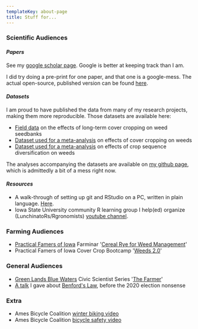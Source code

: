 ```yaml
---
templateKey: about-page
title: Stuff for...
---
```

### Scientific Audiences

#### *Papers*

See my [google scholar page](https://scholar.google.com/citations?user=h4roCDAAAAAJ&hl=en). Google is better at keeping track than I am. 

I did try doing a pre-print for one paper, and that one is a google-mess. The actual open-source, published version can be found [here](https://acsess.onlinelibrary.wiley.com/doi/full/10.1002/ael2.20022). 

#### *Datasets*

I am proud to have published the data from many of my research projects, making them more reproducible. Those datasets are available here:

* [Field data](https://iastate.figshare.com/articles/dataset/Long_Term_Cover_Cropping_Effects_on_Weed_Seedbanks/12762011/1) on the effects of long-term cover cropping on weed seedbanks
* [Dataset used for a meta-analysis](https://iastate.figshare.com/articles/dataset/Effect_of_cover_crops_on_weed_biomass_and_density_in_the_US_Midwest_Corn_Belt_meta-analysis_dataset/11933214) on effects of cover cropping on weeds
* [Dataset used for a meta-analysis](https://iastate.figshare.com/articles/dataset/Effect_of_crop_rotation_on_weed_biomass_and_density_literature_summary/7771010) on effects of crop sequence diversification on weeds

The analyses accompanying the datasets are available on [my github page](https://github.com/vanichols), which is admittedly a bit of a mess right now. 

#### *Resources*
* A walk-through of setting up git and RStudio on a PC, written in plain language. [Here](https://github.com/vanichols/dataManagement/blob/master/How-to-set-up-Github-with-RStudio.pdf).
* Iowa State University community R learning group I help(ed) organize (LunchinatoRs/Rgronomists) [youtube channel](https://www.youtube.com/channel/UC2kj0UmZC6o_C27eASx1SJg).


### Farming Audiences

* [Practical Famers of Iowa](https://practicalfarmers.org) Farminar '[Cereal Rye for Weed Management](https://www.youtube.com/watch?v=OClTW9B231c)'
* Practical Famers of Iowa Cover Crop Bootcamp '[Weeds 2.0](https://www.youtube.com/watch?v=VcYj-kGR5jg&feature=youtu.be)'

### General Audiences

* [Green Lands Blue Waters](https://greenlandsbluewaters.org) Civic Scientist Series '[The Farmer](https://greenlandsbluewaters.org/civic-scientists-series/#gina-nichols-iowa-state-university)'
* [A talk](https://www.youtube.com/watch?v=wFpA5J1UEV4&feature=youtu.be) I gave about [Benford's Law](https://en.wikipedia.org/wiki/Benford%27s_law), before the 2020 election nonsense

### Extra 
* Ames Bicycle Coalition [winter biking video](https://www.youtube.com/watch?v=5GLEx-_9PLM)
* Ames Bicycle Coalition [bicycle safety video](https://www.youtube.com/watch?v=0SDBH19fg9E&feature=youtu.be)
